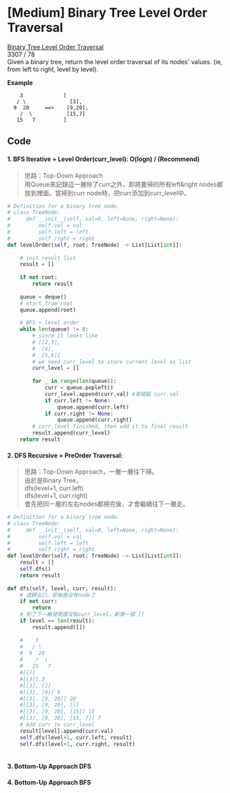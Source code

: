 # \[Medium\] Binary Tree Level Order Traversal

[Binary Tree Level Order Traversal](https://leetcode.com/problems/binary-tree-level-order-traversal/)  
3307 / 78  
Given a binary tree, return the level order traversal of its nodes' values. \(ie, from left to right, level by level\).

**Example**

```text
    3             [ 
   / \              [3],
  9  20     ==>    [9,20],
    /  \           [15,7]
   15   7         ]
```

## Code

#### 1. BFS Iterative + Level Order\(curr\_level\): O\(logn\) / \(Recommend\)

> 思路：Top-Down Approach  
> 用Queue來記錄這一層除了curr之外，即將要掃的所有left&right nodes都放到裡面。當掃到curr node時，把curr添加到curr\_level中。

```python
# Definition for a binary tree node.
# class TreeNode:
#     def __init__(self, val=0, left=None, right=None):
#         self.val = val
#         self.left = left
#         self.right = right
def levelOrder(self, root: TreeNode) -> List[List[int]]:
    
    # init result list 
    result = []
    
    if not root:
        return result
            
    queue = deque()
    # start from root
    queue.append(root)
    
    # BFS + level order
    while len(queue) != 0:
        # since it looks like 
        # [[2,3],
        #  [4],
        #  [5,6]]
        # we need curr_level to store current level as list
        curr_level = []
        
        for _ in range(len(queue)):
            curr = queue.popleft()
            curr_level.append(curr.val) #易錯點 curr.val
            if curr.left != None:
                queue.append(curr.left)
            if curr.right != None:
                queue.append(curr.right)
        # curr_level finished, then add it to final result
        result.append(curr_level)
    return result
```

#### 2. DFS Recursive + PreOrder Traversal: 

> 思路：Top-Down Approach，一層一層往下掃。  
> 由於是Binary Tree，  
> dfs\(level+1, curr.left\)  
> dfs\(level+1, curr.right\)  
> 會先把同一層的左右nodes都掃完後，才會繼續往下一層走。

```python
# Definition for a binary tree node.
# class TreeNode:
#     def __init__(self, val=0, left=None, right=None):
#         self.val = val
#         self.left = left
#         self.right = right
def levelOrder(self, root: TreeNode) -> List[List[int]]:
    result = []
    self.dfs()
    return result
    
def dfs(self, level, curr, result):
    # 遞歸出口，即後面沒有node了
    if not curr:
        return 
    # 到了下一層發現還沒有curr_level，新增一個 []
    if level == len(result):
        result.append([])
    
    #    3
    #   / \
    #  9  20
    #    /  \
    #   15   7
    #[[]]
    #[[3]] 3
    #[[3], []]
    #[[3], [9]] 9
    #[[3], [9, 20]] 20
    #[[3], [9, 20], []]
    #[[3], [9, 20], [15]] 15
    #[[3], [9, 20], [15, 7]] 7
    # Add curr to curr_level
    result[level].append(curr.val)
    self.dfs(level+1, curr.left, result)
    self.dfs(level+1, curr.right, result)    
    
```

#### 3. Bottom-Up Approach DFS

#### 4. Bottom-Up Approach BFS



